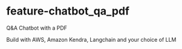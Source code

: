 # feature-chatbot_qa_pdf
Q&amp;A Chatbot with a PDF

Build with AWS, Amazon Kendra, Langchain and your choice of LLM
